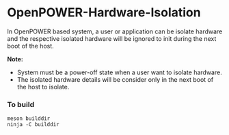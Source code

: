 # OpenPOWER-Hardware-Isolation
In OpenPOWER based system, a user or application can be isolate hardware and the respective
isolated hardware will be ignored to init during the next boot of the host.

**Note:** 
- System must be a power-off state when a user want to isolate hardware.
- The isolated hardware details will be consider only in the next boot of the host to isolate.

### To build
```
meson builddir
ninja -C builddir
```
